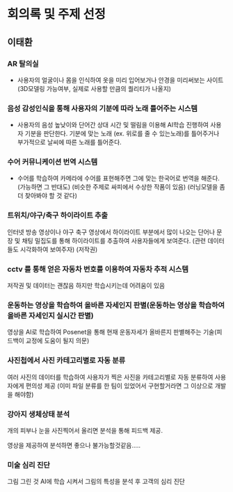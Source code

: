# 회의록 및 주제 선정


## 이태환
### AR 탈의실
- 사용자의 얼굴이나 몸을 인식하여 옷을 미리 입어보거나 안경을 미리써보는 사이트 (3D모델링 가능여부, 실제로 사용할 만큼의 퀄리티가 나올지)

### 음성 감성인식을 통해 사용자의 기분에 따라 노래 틀어주는 시스템
- 사용자의 음성 높낮이와 단어간 상대 시간 및 떨림을 이용해 AI학습 진행하여 사용자 기분을 판단한다.
기분에 맞는 노래 (ex. 위로를 줄  수 있는노래)를 틀어주거나 부가적으로 날씨에 따른 노래를 틀어준다.



### **수어 커뮤니케이션 번역 시스템**

- 수어를 학습하여 카메라에 수어를 표현해주면 그에 맞는 한국어로 번역을 해준다. (가능하면 그 반대도) (비슷한 주제로 싸피에서 수상한 작품이 있음) (러닝모델을 좀 더 찾아봐야 할 것 같다)

  

### **트위치/야구/축구 하이라이트 추출**

인터넷 방송 영상이나 야구 축구 영상에서 하이라이트 부분에서 많이 나오는 단어나 문장 및 채팅 밀집도를 통해 하이라이트를 추출하여 사용자들에게 보여준다. (관련 데이터들도 시각화하여 보여주자) (저작권)



### cctv 를 통해 얻은 자동차 번호를 이용하여 자동차 추적 시스템

저작권 및 데이터는 괜찮음 하지만 학습시키는데 어려움이 있음

### 운동하는 영상을 학습하여 올바른 자세인지 판별(운동하는 영상을 학습하여 올바른 자세인지 실시간 판별)
영상을 AI로 학습하여 Posenet을 통해 현재 운동자세가 올바른지 판별해주는 기술(피드백이 교정에 도움이 될지 의문)



### 사진첩에서 사진 카테고리별로 자동 분류

여러 사진의 데이터를 학습하여 사용자가 찍은 사진을 카테고리별로 자동 분류하여 사용자에게 편의성 제공 (이미 파일 분류를 한 팀이 있었어서 구현할거라면 그 이상으로 개발을 해야함)

### 강아지 생체상태 분석

개의 피부나 눈을 사진찍어서 올리면 분석을 통해 피드백 제공.

영상을 제공하여 분석하면 좋으나 불가능할것같음.....

### 미술 심리 진단

그림 그린 것 AI에 학습 시켜서 그림의 특성을 분석 후 고객의 심리 진단